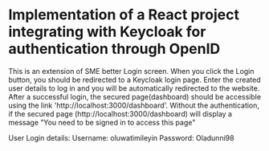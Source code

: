 # Implementation of a React project integrating with Keycloak for authentication through OpenID

This is an extension of SME better Login screen. 
When you click the Login button, you should be redirected to a Keycloak login page.
Enter the created user details to log in and you will be automatically redirected to the website.
After a successful login, the secured page(dashboard) should be accessible using the link 'http://localhost:3000/dashboard'.
Without the authentication, if the secured page (http://localhost:3000/dashboard) will display a message "You need to be signed in to access this page"

User Login details: 
Username: oluwatimileyin
Password: Oladunni98
